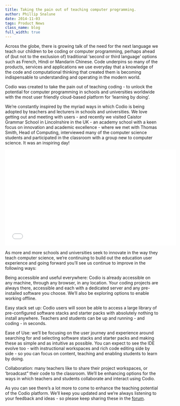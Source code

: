 ```yaml
---
title: Taking the pain out of teaching computer programming.
author: Phillip Snalune
date: 2014-11-03
tags: Product News
class_name: blog
full_width: true
---
```


Across the globe, there is growing talk of the need for the next language we teach our children to be coding or computer programming, perhaps ahead of (but not to the exclusion of) traditional ‘second or third language’ options such as French, Hindi or Mandarin Chinese.  Code underpins so many of the products, services and applications we use everyday that a knowledge of the code and computational thinking that created them is becoming indispensable to understanding and operating in the modern world.

Codio was created to take the pain out of teaching coding - to unlock the potential for computer programming in schools and universities worldwide with the most user friendly cloud-based platform for ‘learning by doing’.

We’re constantly inspired by the myriad ways in which Codio is being adopted by teachers and lecturers in schools and universities.  We love getting out and meeting with users - and recently we visited Caistor Grammar School in Lincolnshire in the UK - an academy school with a keen focus on innovation and academic excellence -  where we met with Thomas Smith, Head of Computing, interviewed many of the computer science students and participated in the classroom with a group new to computer science.  It was an inspiring day!

<div class="video">
  <div class="video-wrapper">
    <iframe width="560" height="315" src="//www.youtube.com/embed/1JNhoVbmNAo" frameborder="0" allowfullscreen></iframe>
  </div>
</div>

As more and more schools and universities seek to innovate in the way they teach computer science, we’re continuing to build out the education user experience and going forward you’ll see us continue to improve in the following ways:

Being accessible and useful everywhere:  Codio is already accessible on any machine, through any browser, in any location.  Your coding projects are always there, accessible and each with a dedicated server and any pre-installed software you choose.  We’ll also be exploring options to enable working offline.

Easy stack set up: Codio users will soon be able to access a large library of pre-configured software stacks and starter packs with absolutely nothing to install anywhere. Teachers and students can be up and running - and coding - in seconds.

Ease of Use: we’ll be focusing on the user journey and experience around searching for and selecting software stacks and starter packs and making these as simple and as intuitive as possible.  You can expect to see the IDE evolve too - with instructional workspaces and rich code editing side by side - so you can focus on content, teaching and enabling students to learn by doing.

Collaboration: many teachers like to share their project workspaces, or ‘broadcast” their code to the classroom. We’ll be enhancing options for the ways in which teachers and students collaborate and interact using Codio.

As you can see there’s a lot more to come to enhance the teaching potential of the Codio platform.  We’ll keep you updated and we’re always listening to your feedback and ideas - so please keep sharing these in the [forum](http://forum.codio.com/category/education).
